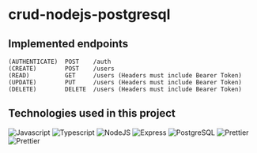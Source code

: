 # crud-nodejs-postgresql

## Implemented endpoints

    (AUTHENTICATE)  POST    /auth
    (CREATE)        POST    /users
    (READ)          GET     /users (Headers must include Bearer Token)
    (UPDATE)        PUT     /users (Headers must include Bearer Token)
    (DELETE)        DELETE  /users (Headers must include Bearer Token)

<!-- (UPDATE)    PUT     /users/:super_id -->

## Technologies used in this project

![Javascript](https://img.shields.io/badge/JavaScript-F7DF1E?style=for-the-badge&logo=javascript&logoColor=black)
![Typescript](https://img.shields.io/badge/TypeScript-007ACC?style=for-the-badge&logo=typescript&logoColor=white)
![NodeJS](https://img.shields.io/badge/Nodejs-43853D?style=for-the-badge&logo=node.js&logoColor=white)
![Express](https://img.shields.io/badge/Express.js-000000?style=for-the-badge&logo=express&logoColor=white)
![PostgreSQL](https://img.shields.io/badge/PostgreSQL-316192?style=for-the-badge&logo=postgresql&logoColor=white)
![Prettier](https://img.shields.io/badge/Prettier-f7b93e?style=for-the-badge&logo=prettier&logoColor=black)
![Prettier](https://img.shields.io/badge/ts--node-3178c6?style=for-the-badge&logo=ts-node&logoColor=white)
